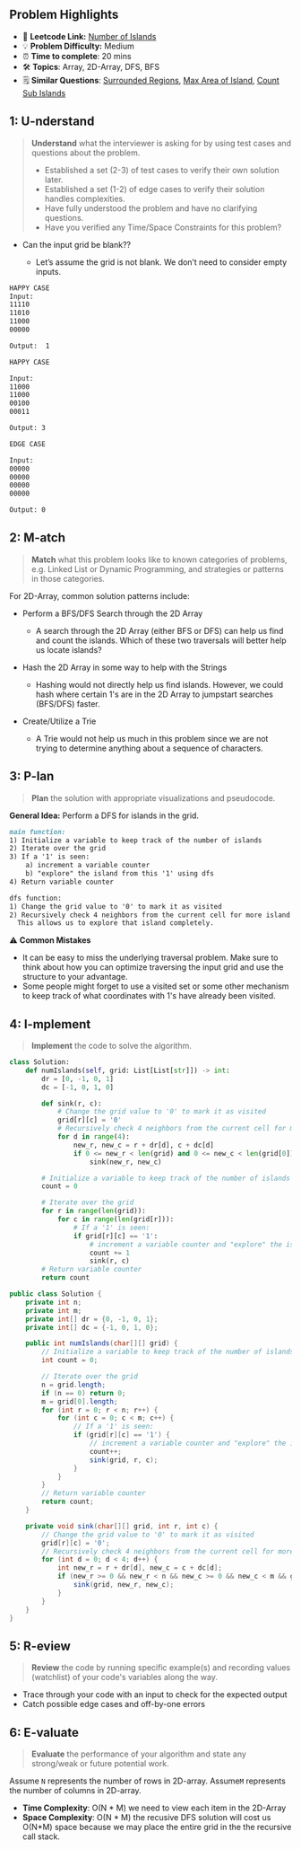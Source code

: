 ## Problem Highlights

* 🔗 **Leetcode Link:** [Number of Islands](https://leetcode.com/problems/number-of-islands/)
* 💡 **Problem Difficulty:** Medium
* ⏰ **Time to complete**: 20 mins
* 🛠️ **Topics**: Array, 2D-Array, DFS, BFS
* 🗒️ **Similar Questions**: [Surrounded Regions](https://leetcode.com/problems/surrounded-regions/), [Max Area of Island](https://leetcode.com/problems/max-area-of-island/), [Count Sub Islands](https://leetcode.com/problems/count-sub-islands/)
    
## 1: U-nderstand
 
> **Understand** what the interviewer is asking for by using test cases and questions about the problem.
> 
> - Established a set (2-3) of test cases to verify their own solution later.
> - Established a set (1-2) of edge cases to verify their solution handles complexities.
> - Have fully understood the problem and have no clarifying questions.
> - Have you verified any Time/Space Constraints for this problem?

- Can the input grid be blank??

  - Let’s assume the grid is not blank. We don’t need to consider empty inputs.


```markdown
HAPPY CASE
Input:
11110
11010
11000
00000

Output:  1

HAPPY CASE

Input:
11000
11000
00100
00011

Output: 3

EDGE CASE

Input:
00000
00000
00000
00000

Output: 0
```   
    
## 2: M-atch

> **Match** what this problem looks like to known categories of problems, e.g. Linked List or Dynamic Programming, and strategies or patterns in those categories.

For 2D-Array, common solution patterns include:

- Perform a BFS/DFS Search through the 2D Array
    - A search through the 2D Array (either BFS or DFS) can help us find and count the islands. Which of these two traversals will better help us locate islands?

- Hash the 2D Array in some way to help with the Strings
    - Hashing would not directly help us find islands. However, we could hash where certain 1's are in the 2D Array to jumpstart searches (BFS/DFS) faster.
- Create/Utilize a Trie
    - A Trie would not help us much in this problem since we are not trying to determine anything about a sequence of characters.



## 3: P-lan

> **Plan** the solution with appropriate visualizations and pseudocode.

**General Idea:** Perform a DFS for islands in the grid.

```markdown
main function:
1) Initialize a variable to keep track of the number of islands
2) Iterate over the grid
3) If a '1' is seen:
    a) increment a variable counter
    b) "explore" the island from this '1' using dfs
4) Return variable counter

dfs function:
1) Change the grid value to '0' to mark it as visited
2) Recursively check 4 neighbors from the current cell for more island cells (1's).
  This allows us to explore that island completely.
```

⚠️ **Common Mistakes**
* It can be easy to miss the underlying traversal problem. Make sure to think about how you can optimize traversing the input grid and use the structure to your advantage.
* Some people might forget to use a visited set or some other mechanism to keep track of what coordinates with 1's have already been visited.

## 4: I-mplement

> **Implement** the code to solve the algorithm.

```python
class Solution:
    def numIslands(self, grid: List[List[str]]) -> int:
        dr = [0, -1, 0, 1]
        dc = [-1, 0, 1, 0]

        def sink(r, c):
            # Change the grid value to '0' to mark it as visited
            grid[r][c] = '0'
            # Recursively check 4 neighbors from the current cell for more island cells (1's).
            for d in range(4):
                new_r, new_c = r + dr[d], c + dc[d]
                if 0 <= new_r < len(grid) and 0 <= new_c < len(grid[0]) and grid[new_r][new_c] == '1':
                    sink(new_r, new_c)

        # Initialize a variable to keep track of the number of islands
        count = 0

        # Iterate over the grid
        for r in range(len(grid)):
            for c in range(len(grid[r])):
                # If a '1' is seen:
                if grid[r][c] == '1':
                    # increment a variable counter and "explore" the island from this '1' using dfs
                    count += 1
                    sink(r, c)
        # Return variable counter
        return count
```
```java
public class Solution {
    private int n;
    private int m;
    private int[] dr = {0, -1, 0, 1};
    private int[] dc = {-1, 0, 1, 0};

    public int numIslands(char[][] grid) {
        // Initialize a variable to keep track of the number of islands
        int count = 0;

        // Iterate over the grid
        n = grid.length;
        if (n == 0) return 0;
        m = grid[0].length;
        for (int r = 0; r < n; r++) {
            for (int c = 0; c < m; c++) {
                // If a '1' is seen:
                if (grid[r][c] == '1') {
                    // increment a variable counter and "explore" the island from this '1' using dfs
                    count++;
                    sink(grid, r, c);
                }
            }
        }    
        // Return variable counter
        return count;
    }

    private void sink(char[][] grid, int r, int c) {
        // Change the grid value to '0' to mark it as visited
        grid[r][c] = '0';
        // Recursively check 4 neighbors from the current cell for more island cells (1's).
        for (int d = 0; d < 4; d++) {
            int new_r = r + dr[d], new_c = c + dc[d];
            if (new_r >= 0 && new_r < n && new_c >= 0 && new_c < m && grid[new_r][new_c] == '1') {
                sink(grid, new_r, new_c);
            }
        } 
    }
}
```
## 5: R-eview

> **Review** the code by running specific example(s) and recording values (watchlist) of your code's variables along the way.

- Trace through your code with an input to check for the expected output
- Catch possible edge cases and off-by-one errors

## 6: E-valuate

> **Evaluate** the performance of your algorithm and state any strong/weak or future potential work.

Assume `N` represents the number of rows in 2D-array.
Assume`M` represents the number of columns in 2D-array.


* **Time Complexity**: O(N * M) we need to view each item in the 2D-Array
* **Space Complexity**: O(N * M) the recusive DFS solution will cost us O(N*M) space because we may place the entire grid in the the recursive call stack. 